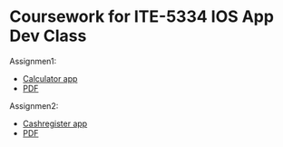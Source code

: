 # Coursework for ITE-5334 IOS App Dev Class
Assignmen1:
- [Calculator app](https://github.com/tinebeo/ite5334-ios-app-dev/tree/main/Assignment1/calculator)
- [PDF](https://github.com/tinebeo/ite5334-ios-app-dev/blob/main/Assignment1/Christine_n01455114_Assignment1.pdf)

Assignmen2:
- [Cashregister app](https://github.com/tinebeo/ite5334-ios-app-dev/tree/main/Assignment2/cashregister)
- [PDF](https://github.com/tinebeo/ite5334-ios-app-dev/blob/main/Assignment2/Christine_n01455114_Assignment2.pdf)
